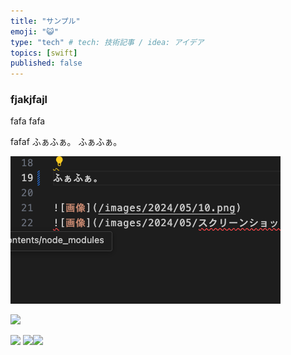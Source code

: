 ```yaml
---
title: "サンプル"
emoji: "😺"
type: "tech" # tech: 技術記事 / idea: アイデア
topics: [swift]
published: false
---
```


### fjakjfajl

fafa
fafa

fafaf
ふぁふぁ。
ふぁふぁ。

![alt text](/images/2024/05/11.png)


![](https://storage.googleapis.com/zenn-user-upload/8313f8a92a42-20240511.png)

![](/images/2024-05-11-16-32-23.png)
![](/images/2024-05-11-16-36-26.png)![](/images/2024-05-11-16-36-30.png)